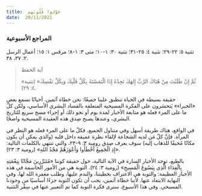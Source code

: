 ```yaml
---
title:  حَوَّلوا قُلُوبَهم
date:  20/11/2021
---
```


### المراجع الأسبوعية
تثنية ٥: ٢٢-٢٩؛ تثنية ٤: ٢٥-٣١؛ تثنية ٣٠: ١-١٠؛ متى ٣: ١-٨؛ مرقس ١: ١٥؛ أعمال الرسل ٢: ٣٧، ٣٨.

> <p>آية الحفظ</p>
> «ثُمَّ إِنْ طَلَبْتَ مِنْ هُنَاكَ الرَّبَّ إِلهَكَ تَجِدْهُ إِذَا الْتَمَسْتَهُ بِكُلِّ قَلْبِكَ وَبِكُلِّ نَفْسِكَ» (تثنية ٤: ٢٩).

حقيقة بسيطة في الحياة تنطبق علينا جميعًا: نحن خطاة آثمين. أحيانًا نسمع بعض «الخبراء» يَتحسَرون على الفكرة المسيحية المتعلقة بالفساد البشري الأساسي، ولكن كلّ ما على المرء فعله هو متابعة الأخبار لمدة يوم أو نحو ذلك أو إجراء مسح سريع للتاريخ البشري، وعندها يصبح صِدق هذه العقيدة المسيحية واضحًا.

في الواقع، هناك طريقة أسهل وفي متناول الجميع، فكلّ ما على المرء فعله هو النظر في المرآة. فإنَّ كلّ مَن لديه الشجاعة لإلقاء نظرة عميقة داخل قلبه (والذي يمكن أن يكون مكانًا مُخيفًا للذهاب إليه) سوف يعرف صِدق رومية ٣: ٩-٢٣، والتي تنتهي بالكلمات التالية: «إِذِ الْجَمِيعُ أَخْطَأُوا وَأَعْوَزَهُمْ مَجْدُ اللهِ» (رومية ٣: ٢٣).

بالطبع، توجد الأخبار السارة في الآية التالية، حول حقيقة كوننا «مُتَبَرِّرِينَ مَجَّانًا بِنِعْمَتِهِ بِالْفِدَاءِ الَّذِي بِيَسُوعَ الْمَسِيحِ» (رومية ٣: ٢٤). التوبة هي من الأمور الحاسمة في هذه الأخبار العظيمة: والتوبة هي الاعتراف بخطيتنا، والندم عليها، وطلب مغفرة الله لها، وفي النهاية الابتعاد عنها. لأننا خطاة آثمين، يجب أن تكون التوبة جزءًا أساسيًا من وجودنا المسيحي. وفي هذا الأسبوع، سنرى فكرة التوبة كما تم التعبير عنها في سِفْر التثنية.